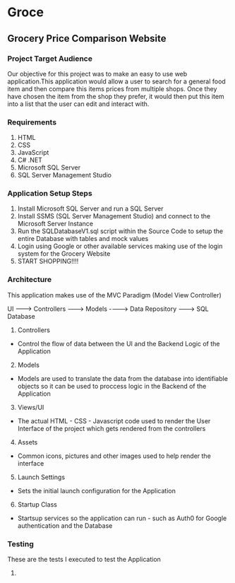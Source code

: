 # Groce

## Grocery Price Comparison Website

### Project Target Audience

Our objective for this project was to make an easy to use web application.This application  would allow a user to search for a general food item and then compare this items prices from multiple shops. Once they have chosen the item from the shop they prefer, it would then put this item into a list that the user can edit and interact with.

### Requirements

1. HTML
2. CSS
3. JavaScript
4. C# .NET
5. Microsoft SQL Server
6. SQL Server Management Studio

### Application Setup Steps

1. Install Microsoft SQL Server and run a SQL Server
2. Install SSMS (SQL Server Management Studio) and connect to the Microsoft Server Instance
3. Run the SQLDatabaseV1.sql script within the Source Code to setup the entire Database with tables and mock values
4. Login using Google or other available services making use of the login system for the Grocery Website
5. START SHOPPING!!!!

### Architecture

This application makes use of the MVC Paradigm (Model View Controller)

UI ---> Controllers ---> Models ----> Data Repository ---> SQL Database

1. Controllers
 - Control the flow of data between the UI and the Backend Logic of the Application
2. Models
 - Models are used to translate the data from the database into identifiable objects so it can be used to proccess logic in the Backend of the Application
3. Views/UI
 - The actual HTML - CSS - Javascript code used to render the User Interface of the project which gets rendered from the controllers
4. Assets
 - Common icons, pictures and other images used to help render the interface
5. Launch Settings
 - Sets the initial launch configuration for the Application
6. Startup Class
 - Startsup services so the application can run - such as Auth0 for Google authentication and the Database

### Testing

These are the tests I executed to test the Application

1. 

